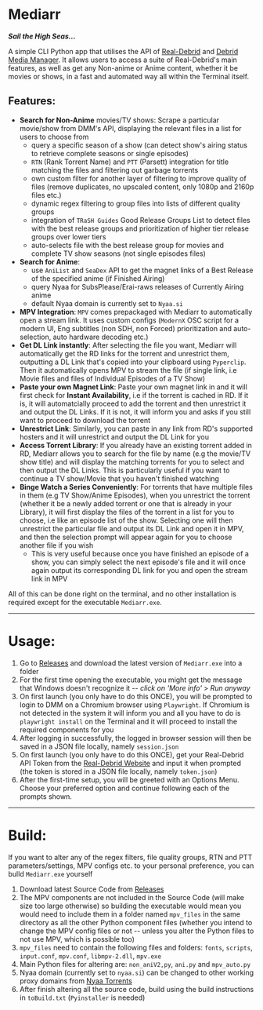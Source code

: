 # **Mediarr**

***Sail the High Seas...***

A simple CLI Python app that utilises the API of [Real-Debrid](https://real-debrid.com/) and [Debrid Media Manager](https://debridmediamanager.com/). It allows users to access a suite of Real-Debrid's main features, as well as get any Non-anime or Anime content, whether it be movies or shows, in a fast and automated way all within the Terminal itself. 


## Features:

* **Search for Non-Anime** movies/TV shows: Scrape a particular movie/show from DMM's API, displaying the relevant files in a list for users to choose from
    * query a specific season of a show (can detect show's airing status to retrieve complete seasons or single episodes)
    * `RTN` (Rank Torrent Name) and `PTT` (Parsett) integration for title matching the files and filtering out garbage torrents
    * own custom filter for another layer of filtering to improve quality of files (remove duplicates, no upscaled content, only 1080p and 2160p files etc.)
    * dynamic regex filtering to group files into lists of different quality groups
    * integration of `TRaSH Guides` Good Release Groups List to detect files with the best release groups and prioritization of higher tier release groups over lower tiers
    * auto-selects file with the best release group for movies and complete TV show seasons (not single episodes files)
* **Search for Anime**: 
    * use `AniList` and `SeaDex` API to get the magnet links of a Best Release of the specified anime (if Finished Airing)
    * query Nyaa for SubsPlease/Erai-raws releases of Currently Airing anime
    * default Nyaa domain is currently set to `Nyaa.si`
* **MPV Integration**: `MPV` comes prepackaged with Mediarr to automatically open a stream link. It uses custom configs (`ModernX` OSC script for a modern UI, Eng subtitles (non  SDH, non Forced) prioritization and auto-selection, auto hardware decoding etc.)
* **Get DL Link instantly**: After selecting the file you want, Mediarr will automatically get the RD links for the torrent and unrestrict them, outputting a DL Link that's copied into your clipboard using `Pyperclip`. Then it automatically opens MPV to stream the file (if single link, i.e Movie files and files of Individual Episodes of a TV Show)
* **Paste your own Magnet Link**: Paste your own magnet link in and it will first check for **Instant Availability**, i.e if the torrent is cached in RD. If it is, it will automatcially proceed to add the torrent and then unrestrict it and output the DL Links. If it is not, it will inform you and asks if you still want to proceed to download the torrent
* **Unrestrict Link**: Similarly, you can paste in any link from RD's supported hosters and it will unrestrict and output the DL Link for you
* **Access Torrent Library**: If you already have an existing torrent added in RD, Mediarr allows you to search for the file by name (e.g the movie/TV show title) and will display the matching torrents for you to select and then output the DL Links. This is particularly useful if you want to continue a TV show/Movie that you haven't finished watching
* **Binge Watch a Series Conveniently**: For torrents that have multiple files in them (e.g TV Show/Anime Episodes), when you unrestrict the torrent (whether it be a newly added torrent or one that is already in your Library), it will first display the files of the torrent in a list for you to choose, i.e like an episode list of the show. Selecting one will then unrestrict the particular file and output its DL Link and open it in MPV, and then the selection prompt will appear again for you to choose another file if you wish
    * This is very useful because once you have finished an episode of a show, you can simply select the next episode's file and it will once again output its corresponding DL link for you and open the stream link in MPV

All of this can be done right on the terminal, and no other installation is required except for the executable `Mediarr.exe`.

---


# Usage:

1. Go to [Releases](https://github.com/wjH-3/Mediarr-Automation/releases) and download the latest version of `Mediarr.exe` into a folder
2. For the first time opening the executable, you might get the message that Windows doesn't recognize it -- *click on 'More info'* > *Run anyway*
3. On first launch (you only have to do this ONCE), you will be prompted to login to DMM on a Chromium browser using `Playwright`. If Chromium is not detected in the system it will inform you and all you have to do is `playwright install` on the Terminal and it will proceed to install the required components for you
4. After logging in successfully, the logged in browser session will then be saved in a JSON file locally, namely `session.json`
5. On first launch (you only have to do this ONCE), get your Real-Debrid API Token from the [Real-Debrid Website](https://real-debrid.com/apitoken) and input it when prompted (the token is stored in a JSON file locally, namely `token.json`)
6. After the first-time setup, you will be greeted with an Options Menu. Choose your preferred option and continue following each of the prompts shown.

---


# Build:

If you want to alter any of the regex filters, file quality groups, RTN and PTT parameters/settings, MPV configs etc. to your personal preference, you can bulld `Mediarr.exe` yourself
1. Download latest Source Code from [Releases](https://github.com/wjH-3/Mediarr-Automation/releases)
2. The MPV components are not included in the Source Code (will make size too large otherwise) so building the executable would mean you would need to include them in a folder named `mpv_files` in the same directory as all the other Python component files (whether you intend to change the MPV config files or not -- unless you alter the Python files to not use MPV, which is possible too)
3. `mpv_files` need to contain the following files and folders: `fonts`, `scripts`, `input.conf`, `mpv.conf`, `libmpv-2.dll`, `mpv.exe`
4. Main Python files for altering are: `non_aniV2,py`, `ani.py` and `mpv_auto.py`
5. Nyaa domain (currently set to `nyaa.si`) can be changed to other working proxy domains from [Nyaa Torrents](https://nyaatorrents.info/)
6. After finish altering all the source code, build using the build instructions in `toBuild.txt` (`Pyinstaller` is needed)
